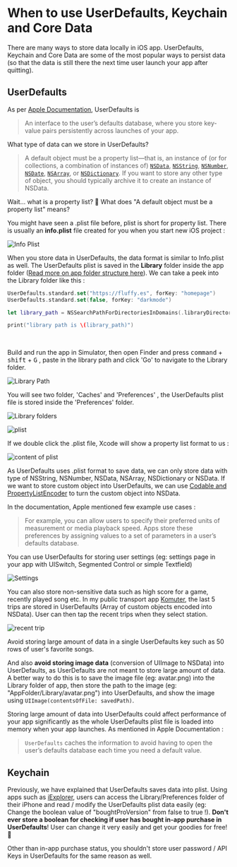 # When to use UserDefaults, Keychain and Core Data



There are many ways to store data locally in iOS app. UserDefaults, Keychain and Core Data are some of the most popular ways to persist data (so that the data is still there the next time user launch your app after quitting).



## UserDefaults

As per [Apple Documentation](), UserDefaults is 

> An interface to the user’s defaults database, where you store key-value pairs persistently across launches of your app.



What type of data can we store in UserDefaults? 

> A default object must be a property list—that is, an instance of (or for collections, a combination of instances of) [`NSData`](https://developer.apple.com/documentation/foundation/nsdata), [`NSString`](https://developer.apple.com/documentation/foundation/nsstring), [`NSNumber`](https://developer.apple.com/documentation/foundation/nsnumber), [`NSDate`](https://developer.apple.com/documentation/foundation/nsdate), [`NSArray`](https://developer.apple.com/documentation/foundation/nsarray), or [`NSDictionary`](https://developer.apple.com/documentation/foundation/nsdictionary). If you want to store any other type of object, you should typically archive it to create an instance of NSData.



Wait... what is a property list? 🤔 What does "A default object must be a property list" means? 



You might have seen a .plist file before, plist is short for property list. There is usually an **info.plist** file created for you when you start new iOS project :

![Info Plist](https://iosimage.s3.amazonaws.com/2018/39-persist-data/infoplist.png)



When you store data in UserDefaults, the data format is similar to Info.plist as well. The UserDefaults plist is saved in the **Library** folder inside the app folder ([Read more on app folder structure here](https://developer.apple.com/library/archive/documentation/FileManagement/Conceptual/FileSystemProgrammingGuide/FileSystemOverview/FileSystemOverview.html#//apple_ref/doc/uid/TP40010672-CH2-SW12)). We can take a peek into the Library folder like this : 

```swift
UserDefaults.standard.set("https://fluffy.es", forKey: "homepage")
UserDefaults.standard.set(false, forKey: "darkmode")

let library_path = NSSearchPathForDirectoriesInDomains(.libraryDirectory, .userDomainMask, true)[0]

print("library path is \(library_path)")
```

<br>

Build and run the app in Simulator, then open Finder and press <kbd>command</kbd> + <kbd>shift</kbd> + <kbd>G</kbd> , paste in the library path and click 'Go' to navigate to the Library folder.



![Library Path](https://iosimage.s3.amazonaws.com/2018/39-persist-data/libraryPath.png)



You will see two folder, 'Caches' and 'Preferences' , the UserDefaults plist file is stored inside the 'Preferences' folder.



![Library folders](https://iosimage.s3.amazonaws.com/2018/39-persist-data/libraryFolders.png)



![plist](https://iosimage.s3.amazonaws.com/2018/39-persist-data/defaultPlist.png)



If we double click the .plist file, Xcode will show a property list format to us : 

![content of plist](https://iosimage.s3.amazonaws.com/2018/39-persist-data/plistContent.png)



As UserDefaults uses .plist format to save data, we can only store data with type of NSString, NSNumber, NSData, NSArray, NSDictionary or NSData. If we want to store custom object into UserDefaults, we can use [Codable and PropertyListEncoder](https://fluffy.es/saving-custom-object-into-userdefaults/) to turn the custom object into NSData.



In the documentation, Apple mentioned few example use cases : 

> For example, you can allow users to specify their preferred units of measurement or media playback speed. Apps store these preferences by assigning values to a set of parameters in a user’s defaults database.



You can use UserDefaults for storing user settings (eg: settings page in your app with UISwitch, Segmented Control or simple Textfield)



![Settings](https://iosimage.s3.amazonaws.com/2018/39-persist-data/settingsView.png)




You can also store non-sensitive data such as high score for a game, recently played song etc. In my public transport app [Komuter](https://komuter.app), the last 5 trips are stored in UserDefaults (Array of custom objects encoded into NSData). User can then tap the recent trips when they select station.


![recent trip](https://iosimage.s3.amazonaws.com/2018/39-persist-data/recentTrip.jpg)


Avoid storing large amount of data in a single UserDefaults key such as 50 rows of user's favorite songs. 

And also **avoid storing image data** (conversion of UIImage to NSData) into UserDefaults, as UserDefaults are not meant to store large amount of data. A better way to do this is to save the image file (eg: avatar.png) into the Library folder of app, then store the path to the image (eg: "AppFolder/Library/avatar.png") into UserDefaults, and show the image using `UIImage(contentsOfFile: savedPath)`.



Storing large amount of data into UserDefaults could affect performance of your app significantly as the whole UserDefaults plist file is loaded into memory when your app launches. As mentioned in Apple Documentation : 

> `UserDefaults` caches the information to avoid having to open the user’s defaults database each time you need a default value.





## Keychain

Previously, we have explained that UserDefaults saves data into plist. Using apps such as [iExplorer](https://macroplant.com/iexplorer), users can access the Library/Preferences folder of their iPhone and read / modify the UserDefaults plist data easily (eg: Change the boolean value of "boughtProVersion" from false to true !). **Don't ever store a boolean for checking if user has bought in-app purchase in UserDefaults**! User can change it very easily and get your goodies for free! 😬



Other than in-app purchase status, you shouldn't store user password / API Keys in UserDefaults for the same reason as well.